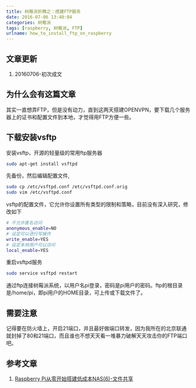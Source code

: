 ```yaml
---
title: 树莓派折腾之：搭建FTP服务
date: 2016-07-06 13:40:04
categories: 树莓派
tags: [raspberry, 树莓派, FTP]
urlname: how_to_install_ftp_on_raspberry
---
```


## 文章更新

1. 20160706-初次成文

## 为什么会有这篇文章

其实一直想弄FTP，但是没有动力，直到这两天搭建OPENVPN，要下载几个服务器上的证书和配置文件到本地，才觉得用FTP方便一些。<!-- more -->

## 下载安装vsftp

安装vsftp，开源的轻量级的常用ftp服务器

``` bash
sudo apt-get install vsftpd
```

先备份，然后编辑配置文件,

``` bash
sudo cp /etc/vsftpd.conf /etc/vsftpd.conf.orig
sudo vim /etc/vsftpd.conf
```

vsftp的配置文件，它允许你设置所有类型的限制和策略，目前没有深入研究，修改如下

``` bash
# 不允许匿名访问
anonymous_enable=NO
# 设定可以进行写操作
write_enable=YES
# 设定本地用户可以访问
local_enable=YES
```

重启vsftpd服务

``` bash
sudo service vsftpd restart
```

通过ftp连接树莓派系统，以用户名pi登录，密码是pi用户的密码。ftp的根目录是/home/pi，即pi用户的HOME目录，可上传或下载文件了。

## 需要注意

记得要在防火墙上，开启21端口，并且最好做端口转发，因为我所在的北京联通就封掉了80和21端口，而且谁也不想天天看一堆暴力破解天天攻击你的FTP端口吧。

## 参考文章

1. [Raspberry Pi从零开始搭建低成本NAS(6)-文件共享](http://mkitby.com/2015/12/08/raspberry-pi-nas-file-sharing/)
